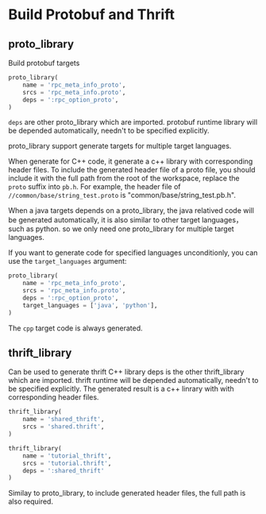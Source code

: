 # Build Protobuf and Thrift #

## proto_library ##

Build protobuf targets

```python
proto_library(
    name = 'rpc_meta_info_proto',
    srcs = 'rpc_meta_info.proto',
    deps = ':rpc_option_proto',
)
```

`deps` are other proto_library which are imported.
protobuf runtime library will be depended automatically, needn't to be specified explicitly.

proto_library support generate targets for multiple target languages.

When generate for C++ code, it generate a c++ library with corresponding header files.
To include the generated header file of a proto file, you should include it with the full path from
the root of the workspace, replace the `proto` suffix into `pb.h`.
For example, the header file of `//common/base/string_test.proto` is "common/base/string_test.pb.h".

When a java targets depends on a proto_library, the java relatived code will be generated automatically,
it is also similar to other target languages，such as python. so we only need one proto_library for
multiple target languages.

If you want to generate code for specified languages unconditionly, you can use the `target_languages` argument:

```python
proto_library(
    name = 'rpc_meta_info_proto',
    srcs = 'rpc_meta_info.proto',
    deps = ':rpc_option_proto',
    target_languages = ['java', 'python'],
)
```

The `cpp` target code is always generated.

## thrift_library ##

Can be used to generate thrift C++ library
deps is the other thrift_library which are imported.
thrift runtime will be depended automatically, needn't to be specified explicitly.
The generated result is a c++ linrary with with corresponding header files.

```python
thrift_library(
    name = 'shared_thrift',
    srcs = 'shared.thrift',
)

thrift_library(
    name = 'tutorial_thrift',
    srcs = 'tutorial.thrift',
    deps = ':shared_thrift'
)
```

Similay to proto_library, to include generated header files, the full path is also required.
